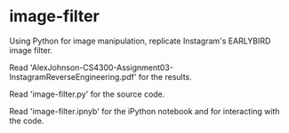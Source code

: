 image-filter
============

Using Python for image manipulation, replicate Instagram's EARLYBIRD image filter.

Read 'AlexJohnson-CS4300-Assignment03-InstagramReverseEngineering.pdf' for the results.

Read 'image-filter.py' for the source code.

Read 'image-filter.ipnyb' for the iPython notebook and for interacting with the code.
